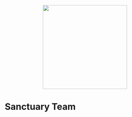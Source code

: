 <p align="center">
  <img src= "https://github.com/SanctuaryTeam/.github/assets/96056869/27768244-9711-49a5-b132-8e1252633f88" width="265"/>
</p>

# Sanctuary Team
